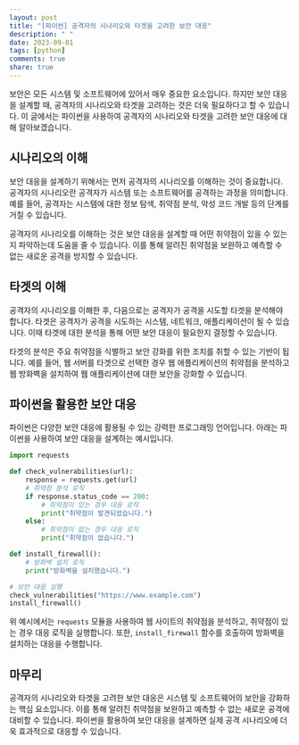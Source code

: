```yaml
---
layout: post
title: "[파이썬] 공격자의 시나리오와 타겟을 고려한 보안 대응"
description: " "
date: 2023-09-01
tags: [python]
comments: true
share: true
---
```


보안은 모든 시스템 및 소프트웨어에 있어서 매우 중요한 요소입니다. 하지만 보안 대응을 설계할 때, 공격자의 시나리오와 타겟을 고려하는 것은 더욱 필요하다고 할 수 있습니다. 이 글에서는 파이썬을 사용하여 공격자의 시나리오와 타겟을 고려한 보안 대응에 대해 알아보겠습니다.

## 시나리오의 이해

보안 대응을 설계하기 위해서는 먼저 공격자의 시나리오를 이해하는 것이 중요합니다. 공격자의 시나리오란 공격자가 시스템 또는 소프트웨어를 공격하는 과정을 의미합니다. 예를 들어, 공격자는 시스템에 대한 정보 탐색, 취약점 분석, 악성 코드 개발 등의 단계를 거칠 수 있습니다.

공격자의 시나리오를 이해하는 것은 보안 대응을 설계할 때 어떤 취약점이 있을 수 있는지 파악하는데 도움을 줄 수 있습니다. 이를 통해 알려진 취약점을 보완하고 예측할 수 없는 새로운 공격을 방지할 수 있습니다.

## 타겟의 이해

공격자의 시나리오를 이해한 후, 다음으로는 공격자가 공격을 시도할 타겟을 분석해야 합니다. 타겟은 공격자가 공격을 시도하는 시스템, 네트워크, 애플리케이션이 될 수 있습니다. 이때 타겟에 대한 분석을 통해 어떤 보안 대응이 필요한지 결정할 수 있습니다.

타겟의 분석은 주요 취약점을 식별하고 보안 강화를 위한 조치를 취할 수 있는 기반이 됩니다. 예를 들어, 웹 서버를 타겟으로 선택한 경우 웹 애플리케이션의 취약점을 분석하고 웹 방화벽을 설치하여 웹 애플리케이션에 대한 보안을 강화할 수 있습니다.

## 파이썬을 활용한 보안 대응

파이썬은 다양한 보안 대응에 활용될 수 있는 강력한 프로그래밍 언어입니다. 아래는 파이썬을 사용하여 보안 대응을 설계하는 예시입니다.

```python
import requests

def check_vulnerabilities(url):
    response = requests.get(url)
    # 취약점 분석 로직
    if response.status_code == 200:
        # 취약점이 있는 경우 대응 로직
        print("취약점이 발견되었습니다.")
    else:
        # 취약점이 없는 경우 대응 로직
        print("취약점이 없습니다.")

def install_firewall():
    # 방화벽 설치 로직
    print("방화벽을 설치했습니다.")

# 보안 대응 실행
check_vulnerabilities("https://www.example.com")
install_firewall()
```

위 예시에서는 `requests` 모듈을 사용하여 웹 사이트의 취약점을 분석하고, 취약점이 있는 경우 대응 로직을 실행합니다. 또한, `install_firewall` 함수를 호출하여 방화벽을 설치하는 대응을 수행합니다.

## 마무리

공격자의 시나리오와 타겟을 고려한 보안 대응은 시스템 및 소프트웨어의 보안을 강화하는 핵심 요소입니다. 이를 통해 알려진 취약점을 보완하고 예측할 수 없는 새로운 공격에 대비할 수 있습니다. 파이썬을 활용하여 보안 대응을 설계하면 실제 공격 시나리오에 더욱 효과적으로 대응할 수 있습니다.